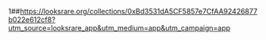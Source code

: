 1##https://looksrare.org/collections/0xBd3531dA5CF5857e7CfAA92426877b022e612cf8?utm_source=looksrare_app&utm_medium=app&utm_campaign=app
